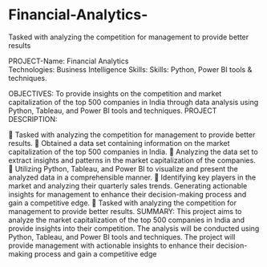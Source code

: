 # Financial-Analytics-
Tasked with analyzing the competition for management to provide better results

PROJECT-Name: Financial Analytics                                                                                         
Technologies: Business Intelligence                                                                                                                               Skills: Skills: Python, Power BI tools & techniques. 

OBJECTIVES: 
To provide insights on the competition and market capitalization of the top 500 companies in India through data analysis using Python, Tableau, and Power BI tools and techniques.
PROJECT DESCRIPTION:

	Tasked with analyzing the competition for management to provide better results.
	Obtained a data set containing information on the market capitalization of the top 500 companies in India.
	Analyzing the data set to extract insights and patterns in the market capitalization of the companies.
	Utilizing Python, Tableau, and Power BI to visualize and present the analyzed data in a comprehensible manner.
	Identifying key players in the market and analyzing their quarterly sales trends. Generating actionable insights for management to enhance their decision-making process and gain a competitive edge.
	Tasked with analyzing the competition for management to provide better results.
SUMMARY: This project aims to analyze the market capitalization of the top 500 companies in India and provide insights into their competition. The analysis will be conducted using Python, Tableau, and Power BI tools and techniques. The project will provide management with actionable insights to enhance their decision-making process and gain a competitive edge
